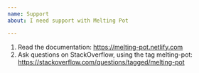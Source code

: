 ```yaml
---
name: Support
about: I need support with Melting Pot

---
```

<!--

We primarily use GitHub as an issue tracker; for code help questions, please check out following resources. Thanks!

-->

1. Read the documentation: https://melting-pot.netlify.com
2. Ask questions on StackOverflow, using the tag melting-pot: https://stackoverflow.com/questions/tagged/melting-pot

